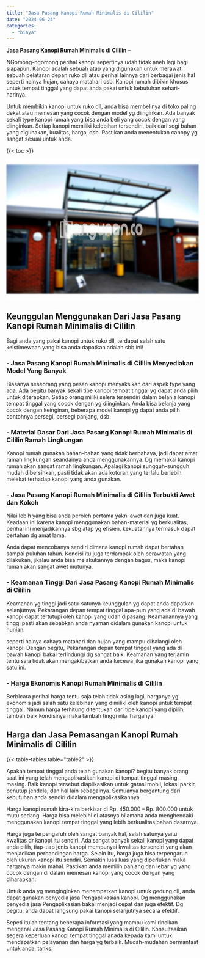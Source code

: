 ```yaml
---
title: "Jasa Pasang Kanopi Rumah Minimalis di Cililin"
date: "2024-06-24"
categories: 
  - "biaya"
---
```


**Jasa Pasang Kanopi Rumah Minimalis di Cililin** –

NGomong-ngomong perihal kanopi sepertinya udah tidak aneh lagi bagi siapapun. Kanopi adalah sebuah atap yang digunakan untuk merawat sebuah pelataran depan ruko dll atau perihal lainnya dari berbagai jenis hal seperti halnya hujan, cahaya matahari dsb. Kanopi rumah dibikin khusus untuk tempat tinggal yang dapat anda pakai untuk kebutuhan sehari-harinya.

Untuk membikin kanopi untuk ruko dll, anda bisa membelinya di toko paling dekat atau memesan yang cocok dengan model yg diinginkan. Ada banyak sekali type kanopi rumah yang bisa anda beli yang cocok dengan yang diinginkan. Setiap kanopi memiliki kelebihan tersendiri, baik dari segi bahan yang digunakan, kualitas, harga, dsb. Pastikan anda menentukan canopy yg sangat sesuai untuk anda.

{{< toc >}}

![Jasa Pasang Kanopi Rumah Minimalis di Cililin](/images/harga-kanopi-minimalis-39.png)

## Keunggulan Menggunakan Dari Jasa Pasang Kanopi Rumah Minimalis di Cililin

Bagi anda yang pakai kanopi untuk ruko dll, terdapat salah satu keistimewaan yang bisa anda dapatkan adalah sbb ini!

### \- Jasa Pasang Kanopi Rumah Minimalis di Cililin Menyediakan Model Yang Banyak

Biasanya seseorang yang pesan kanopi menyaksikan dari aspek type yang ada. Ada begitu banyak sekali tipe kanopi tempat tinggal yg dapat anda pilih untuk diterapkan. Setiap orang miliki selera tersendiri dalam belanja kanopi tempat tinggal yang cocok dengan yg diinginkan. Anda bisa belanja yang cocok dengan keinginan, beberapa model kanopi yg dapat anda pilih contohnya persegi, persegi panjang, dsb.

### \- Material Dasar Dari Jasa Pasang Kanopi Rumah Minimalis di Cililin Ramah Lingkungan

Kanopi rumah gunakan bahan-bahan yang tidak berbahaya, jadi dapat amat ramah lingkungan seandainya anda menggunakannya. Dg memakai kanopi rumah akan sangat ramah lingkungan. Apalagi kanopi sungguh-sungguh mudah dibersihkan, pasti tidak akan ada kotoran yang terlalu berlebih melekat terhadap kanopi yang anda gunakan.

### \- Jasa Pasang Kanopi Rumah Minimalis di Cililin Terbukti Awet dan Kokoh

Nilai lebih yang bisa anda peroleh pertama yakni awet dan juga kuat. Keadaan ini karena kanopi menggunakan bahan-material yg berkualitas, perihal ini menjadikannya sbg atap yg efisien. kekuatannya termasuk dapat bertahan dg amat lama.

Anda dapat mencobanya sendiri dimana kanopi rumah dapat bertahan sampai puluhan tahun. Kondisi itu juga terdampak oleh perawatan yang dilakukan, jikalau anda bisa melakukannya dengan bagus, maka kanopi rumah akan sangat awet mutunya.

### \- Keamanan Tinggi Dari Jasa Pasang Kanopi Rumah Minimalis di Cililin

Keamanan yg tinggi jadi satu-satunya keunggulan yg dapat anda dapatkan selanjutnya. Pekarangan depan tempat tinggal apa-pun yang ada di bawah kanopi dapat tertutupi oleh kanopi yang udah dipasang. Keamanannya yang tinggi pasti akan sebabkan anda nyaman didalam gunakan kanopi untuk hunian.

seperti halnya cahaya matahari dan hujan yang mampu dihalangi oleh kanopi. Dengan begitu, Pekarangan depan tempat tinggal yang ada di bawah kanopi bakal terlindungi dg sangat baik. Keamanan yang terjamin tentu saja tidak akan mengakibatkan anda kecewa jika gunakan kanopi yang satu ini.

### \- Harga Ekonomis Kanopi Rumah Minimalis di Cililin

Berbicara perihal harga tentu saja telah tidak asing lagi, harganya yg ekonomis jadi salah satu kelebihan yang dimiliki oleh kanopi untuk tempat tinggal. Namun harga terhitung ditentukan dari tipe kanopi yang dipilih, tambah baik kondisinya maka tambah tinggi nilai harganya.

## Harga dan Jasa Pemasangan Kanopi Rumah Minimalis di Cililin

{{< table-tables table="table2" >}}

Apakah tempat tinggal anda telah gunakan kanopi? begitu banyak orang saat ini yang telah mengaplikasikan kanopi di tempat tinggal masing-masing. Baik kanopi tersebut diaplikasikan untuk garasi mobil, lokasi parkir, penutup jendela, dan hal lain sebagainya. Semuanya bergantung dari kebutuhan anda sendiri didalam mengaplikasikannya.

Harga kanopi rumah kira-kira berkisar di Rp. 450.000 – Rp. 800.000 untuk mutu sedang. Harga bisa melebihi di atasnya bilamana anda menghendaki menggunakan kanopi tempat tinggal yang lebih berkualitas bahan dasarnya.

Harga juga terpengaruh oleh sangat banyak hal, salah satunya yaitu kwalitas dr kanopi itu sendiri. Ada sangat banyak sekali kanopi yang dapat anda pilih, tiap-tiap jenis kanopi mempunyai kwalitas tersendiri yang akan menjadikan perbandingan harga. Selain itu, harga juga bisa terpengaruh oleh ukuran kanopi itu sendiri. Semakin luas luas yang diperlukan maka harganya makin mahal. Pastikan anda memilih panjang dan lebar yg yang cocok dengan di dalam memesan kanopi yang cocok dengan yang diharapkan.

Untuk anda yg menginginkan menempatkan kanopi untuk gedung dll, anda dapat gunakan penyedia jasa Pengaplikasian kanopi. Dg menggunakan penyedia jasa Pengaplikasian bakal menjadi cepat dan juga efektif. Dg begitu, anda dapat langsung pakai kanopi selanjutnya secara efektif.

Sepeti itulah tentang beberapa informasi yang mampu kami rincikan mengenai Jasa Pasang Kanopi Rumah Minimalis di Cililin. Konsultasikan segera keperluan kanopi tempat tinggal anada kepada kami untuk mendapatkan pelayanan dan harga yg terbaik. Mudah-mudahan bermanfaat untuk anda, tanks.
